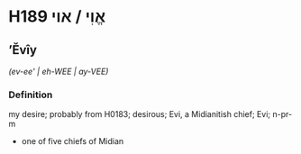 # H189 אֱוִי / אוי

## ʼĔvîy

_(ev-ee' | eh-WEE | ay-VEE)_

### Definition

my desire; probably from H0183; desirous; Evi, a Midianitish chief; Evi; n-pr-m

- one of five chiefs of Midian
